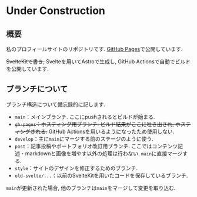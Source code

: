 # Under Construction

## 概要

私のプロフィールサイトのリポジトリです.
[GitHub Pages](https://littleikawa.github.io/under-construction/)で公開しています.

~~SvelteKitで書き,~~ Svelteを用いてAstroで生成し, GitHub Actionsで自動でビルドを公開しています.

## ブランチについて

ブランチ構造について備忘録的に記します.

- `main`：メインブランチ. ここにpushされるとビルドが始まる.
- ~~`gh-pages`：ホスティング用ブランチ. ビルド結果がここに吐き出され, ホスティングされる.~~ GitHub Actionsを用いるようになったため使用しない.
- `develop`：主に`main`にマージする前のステージのように使う.
- `post`：記事投稿やポートフォリオ改訂用ブランチ. ここではコンテンツ記述・markdownと画像を増やす以外の処理は行わない. `main`に直接マージする.
- `style`：サイトのデザインを修正するためのブランチ.
- `old-svelte/...`：以前のSvelteKitを用いたコードを保存しているブランチ.

`main`が更新された場合, 他のブランチは`main`をマージして変更を取り込む.

